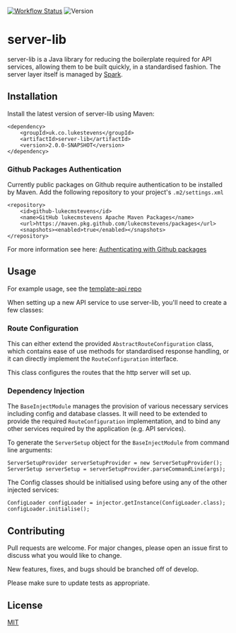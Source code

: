 [![Workflow Status][workflow-badge]][workflow-url]
![Version][version-badge]

# server-lib
server-lib is a Java library for reducing the boilerplate required for API services, allowing them to be built quickly, in a standardised fashion.
The server layer itself is managed by [Spark][spark-repo].

## Installation

Install the latest version of server-lib using Maven:

```	
<dependency>
	<groupId>uk.co.lukestevens</groupId>
	<artifactId>server-lib</artifactId>
	<version>2.0.0-SNAPSHOT</version>
</dependency>
```

### Github Packages Authentication
Currently public packages on Github require authentication to be installed by Maven. Add the following repository to your project's `.m2/settings.xml`

```
<repository>
	<id>github-lukecmstevens</id>
	<name>GitHub lukecmstevens Apache Maven Packages</name>
	<url>https://maven.pkg.github.com/lukecmstevens/packages</url>
	<snapshots><enabled>true</enabled></snapshots>
</repository>
```

For more information see here: [Authenticating with Github packages][gh-package-auth]

## Usage
For example usage, see the [template-api repo][template-api-repo]

When setting up a new API service to use server-lib, you'll need to create a few classes:

### Route Configuration
This can either extend the provided `AbstractRouteConfiguration` class, which contains ease of use methods for standardised response handling,
or it can directly implement the `RouteConfiguration` interface.

This class configures the routes that the http server will set up.

### Dependency Injection
The `BaseInjectModule` manages the provision of various necessary services including config and database classes.
It will need to be extended to provide the required `RouteConfiguration` implementation, and to bind any other services required by
the application (e.g. API services).

To generate the `ServerSetup` object for the `BaseInjectModule` from command line arguments:

```
ServerSetupProvider serverSetupProvider = new ServerSetupProvider();
ServerSetup serverSetup = serverSetupProvider.parseCommandLine(args);
```

The Config classes should be initialised using before using any of the other injected services:

```
ConfigLoader configLoader = injector.getInstance(ConfigLoader.class);
configLoader.initialise();
```

## Contributing
Pull requests are welcome. For major changes, please open an issue first to discuss what you would like to change.

New features, fixes, and bugs should be branched off of develop.

Please make sure to update tests as appropriate.

## License
[MIT][mit-license]

[gh-package-auth]: https://docs.github.com/en/free-pro-team@latest/packages/guides/configuring-apache-maven-for-use-with-github-packages#authenticating-to-github-packages
[workflow-badge]: https://github.com/lukecmstevens/server-lib/workflows/Maven%20Package/badge.svg?branch=develop
[workflow-url]: https://github.com/lukecmstevens/server-lib/actions?query=workflow%3A%22Maven+Package%22
[version-badge]: https://img.shields.io/badge/version-2.0.0--SNAPSHOT-red
[mit-license]: https://choosealicense.com/licenses/mit/
[template-api-repo]: https://github.com/lukecmstevens/template-api
[spark-repo]: https://github.com/perwendel/spark
